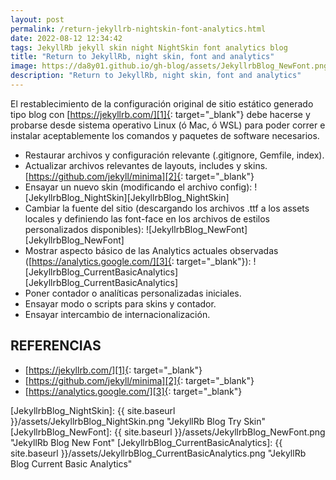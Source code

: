 ```yaml
---
layout: post
permalink: /return-jekyllrb-nightskin-font-analytics.html
date: 2022-08-12 12:34:42
tags: JekyllRb jekyll skin night NightSkin font analytics blog
title: "Return to JekyllRb, night skin, font and analytics"
image: https://da8y01.github.io/gh-blog/assets/JekyllrbBlog_NewFont.png
description: "Return to JekyllRb, night skin, font and analytics"
---
```



El restablecimiento de la configuración original de sitio estático generado tipo blog con [https://jekyllrb.com/][1]{: target="_blank"} debe hacerse y probarse desde sistema operativo Linux (ó Mac, ó WSL) para poder correr e instalar aceptablemente los comandos y paquetes de software necesarios.
* Restaurar archivos y configuración relevante (.gitignore, Gemfile, index).
* Actualizar archivos relevantes de layouts, includes y skins. [https://github.com/jekyll/minima][2]{: target="_blank"}
* Ensayar un nuevo skin (modificando el archivo config):
![JekyllrbBlog_NightSkin][JekyllrbBlog_NightSkin]
* Cambiar la fuente del sitio (descargando los archivos .ttf a los assets locales y definiendo las font-face en los archivos de estilos personalizados disponibles):
![JekyllrbBlog_NewFont][JekyllrbBlog_NewFont]
* Mostrar aspecto básico de las Analytics actuales observadas ([https://analytics.google.com/][3]{: target="_blank"}):
![JekyllrbBlog_CurrentBasicAnalytics][JekyllrbBlog_CurrentBasicAnalytics]
* Poner contador o analíticas personalizadas iniciales.
* Ensayar modo o scripts para skins y contador.
* Ensayar intercambio de internacionalización.


## REFERENCIAS
* [https://jekyllrb.com/][1]{: target="_blank"}
* [https://github.com/jekyll/minima][2]{: target="_blank"}
* [https://analytics.google.com/][3]{: target="_blank"}


[1]: https://jekyllrb.com/
[2]: https://github.com/jekyll/minima
[3]: https://analytics.google.com/


[JekyllrbBlog_NightSkin]: {{ site.baseurl }}/assets/JekyllrbBlog_NightSkin.png "JekyllRb Blog Try Skin"
[JekyllrbBlog_NewFont]: {{ site.baseurl }}/assets/JekyllrbBlog_NewFont.png "JekyllRb Blog New Font"
[JekyllrbBlog_CurrentBasicAnalytics]: {{ site.baseurl }}/assets/JekyllrbBlog_CurrentBasicAnalytics.png "JekyllRb Blog Current Basic Analytics"
